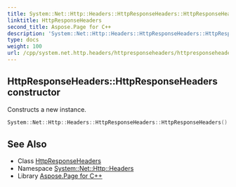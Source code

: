 ```yaml
---
title: System::Net::Http::Headers::HttpResponseHeaders::HttpResponseHeaders constructor
linktitle: HttpResponseHeaders
second_title: Aspose.Page for C++
description: 'System::Net::Http::Headers::HttpResponseHeaders::HttpResponseHeaders constructor. Constructs a new instance in C++.'
type: docs
weight: 100
url: /cpp/system.net.http.headers/httpresponseheaders/httpresponseheaders/
---
```

## HttpResponseHeaders::HttpResponseHeaders constructor


Constructs a new instance.

```cpp
System::Net::Http::Headers::HttpResponseHeaders::HttpResponseHeaders()
```

## See Also

* Class [HttpResponseHeaders](../)
* Namespace [System::Net::Http::Headers](../../)
* Library [Aspose.Page for C++](../../../)
